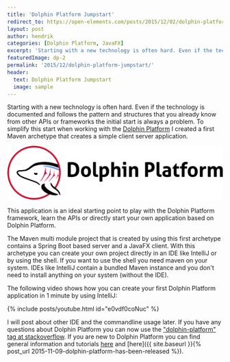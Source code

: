 ```yaml
---
title: 'Dolphin Platform Jumpstart'
redirect_to: https://open-elements.com/posts/2015/12/02/dolphin-platform-jumpstart/
layout: post
author: hendrik
categories: [Dolphin Platform, JavaFX]
excerpt: 'Starting with a new technology is often hard. Even if the technology is documented and follows the pattern and structures that you already know from other APIs or frameworks the initial start is always a problem. For Dolphin Platform we created a jumpstart project that will help you to get into the framework and create awesome applications based on it.'
featuredImage: dp-2
permalink: '2015/12/dolphin-platform-jumpstart/'
header:
  text: Dolphin Platform Jumpstart
  image: sample
---
```

Starting with a new technology is often hard. Even if the technology is documented and follows the pattern and structures that you already know from other APIs or frameworks the initial start is always a problem. To simplify this start when working with the [Dolphin Platform](http://www.dolphin-platform.io) I created a first Maven archetype that creates a simple client server application.

![dp](/assets/posts/guigarage-legacy/dp-1024x255.png)

This application is an ideal starting point to play with the Dolphin Platform framework, learn the APIs or directly start your own application based on Dolphin Platform.

The Maven multi module project that is created by using this first archetype contains a Spring Boot based server and a JavaFX client. With this archetype you can create your own project directly in an IDE like IntelliJ or by using the shell. If you want to use the shell you need maven on your system. IDEs like IntelliJ contain a bundled Maven instance and you don't need to install anything on your system (without the IDE).

The following video shows how you can create your first Dolphin Platform application in 1 minute by using IntelliJ:

{% include posts/youtube.html id="e0vdf0coNuc" %}

I will post about other IDE and the commandline usage later. If you have any questions about Dolphin Platform you can now use the ["dolphin-platform" tag at stackoverflow](http://stackoverflow.com/questions/tagged/dolphin-platform). If you are new to Dolphin Platform you can find general information and tutorials [here](http://www.dolphin-platform.io) and [here]({{ site.baseurl }}{% post_url 2015-11-09-dolphin-platform-has-been-released %}).
